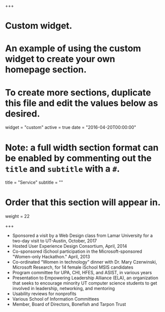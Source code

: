 +++
# Custom widget.
# An example of using the custom widget to create your own homepage section.
# To create more sections, duplicate this file and edit the values below as desired.
widget = "custom"
active = true
date = "2016-04-20T00:00:00"

# Note: a full width section format can be enabled by commenting out the `title` and `subtitle` with a `#`.
title = "Service"
subtitle = ""

# Order that this section will appear in.
weight = 22

+++


- Sponsored a visit by a Web Design class from Lamar University for a two-day visit to UT-Austin, October, 2017
- Hosted User Experience Design Consortium, April, 2014
- Co-sponsored iSchool participation in the Microsoft-sponsored "Women-only Hackathon." April, 2013
- Co-ordinated “Women in technology” dinner with Dr. Mary Czerwinski, Microsoft Research, for 14 female iSchool MSIS candidates
- Program committee for UPA, CHI, HFES, and ASIST, in various years
- Presentation to Empowering Leadership Alliance (ELA), an organization that seeks to encourage minority UT computer science students to get involved in leadership, networking, and mentoring
- Usability reviews for nonprofits
- Various School of Information Committees
- Member, Board of Directors, Bonefish and Tarpon Trust
